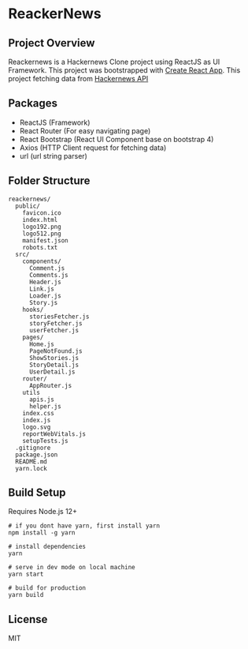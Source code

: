 # ReackerNews

## Project Overview

Reackernews is a Hackernews Clone project using ReactJS as UI Framework. This project was bootstrapped with [Create React App](https://github.com/facebook/create-react-app). This project fetching data from [Hackernews API](https://github.com/HackerNews/API)

## Packages

- ReactJS (Framework)
- React Router (For easy navigating page)
- React Bootstrap (React UI Component base on bootstrap 4)
- Axios (HTTP Client request for fetching data)
- url (url string parser)

## Folder Structure

```
reackernews/
  public/
    favicon.ico
    index.html
    logo192.png
    logo512.png
    manifest.json
    robots.txt
  src/
    components/
      Comment.js
      Comments.js
      Header.js
      Link.js
      Loader.js
      Story.js
    hooks/
      storiesFetcher.js
      storyFetcher.js
      userFetcher.js
    pages/
      Home.js
      PageNotFound.js
      ShowStories.js
      StoryDetail.js
      UserDetail.js
    router/
      AppRouter.js
    utils
      apis.js
      helper.js
    index.css
    index.js
    logo.svg
    reportWebVitals.js
    setupTests.js
  .gitignore
  package.json
  README.md
  yarn.lock
```

## Build Setup

Requires Node.js 12+

```
# if you dont have yarn, first install yarn
npm install -g yarn

# install dependencies
yarn

# serve in dev mode on local machine
yarn start

# build for production
yarn build
```

## License

MIT